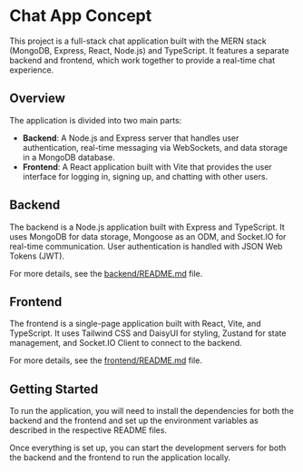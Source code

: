 # Chat App Concept

This project is a full-stack chat application built with the MERN stack (MongoDB, Express, React, Node.js) and TypeScript. It features a separate backend and frontend, which work together to provide a real-time chat experience.

## Overview

The application is divided into two main parts:

- **Backend**: A Node.js and Express server that handles user authentication, real-time messaging via WebSockets, and data storage in a MongoDB database.
- **Frontend**: A React application built with Vite that provides the user interface for logging in, signing up, and chatting with other users.

## Backend

The backend is a Node.js application built with Express and TypeScript. It uses MongoDB for data storage, Mongoose as an ODM, and Socket.IO for real-time communication. User authentication is handled with JSON Web Tokens (JWT).

For more details, see the [backend/README.md](backend/README.md) file.

## Frontend

The frontend is a single-page application built with React, Vite, and TypeScript. It uses Tailwind CSS and DaisyUI for styling, Zustand for state management, and Socket.IO Client to connect to the backend.

For more details, see the [frontend/README.md](frontend/README.md) file.

## Getting Started

To run the application, you will need to install the dependencies for both the backend and the frontend and set up the environment variables as described in the respective README files.

Once everything is set up, you can start the development servers for both the backend and the frontend to run the application locally.
